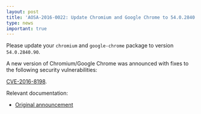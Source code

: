 ```yaml
---
layout: post
title: 'AOSA-2016-0022: Update Chromium and Google Chrome to 54.0.2840.90'
type: news
important: true
---
```


Please update your `chromium` and `google-chrome` package to version `54.0.2840.90`.

A new version of Chromium/Google Chrome was announced with fixes to the following security vulnerabilities:

[CVE-2016-8198](https://cve.mitre.org/cgi-bin/cvename.cgi?name=CVE-2016-5198).

Relevant documentation:

- [Original announcement](https://googlechromereleases.blogspot.com/2016/11/stable-channel-update-for-desktop.html)